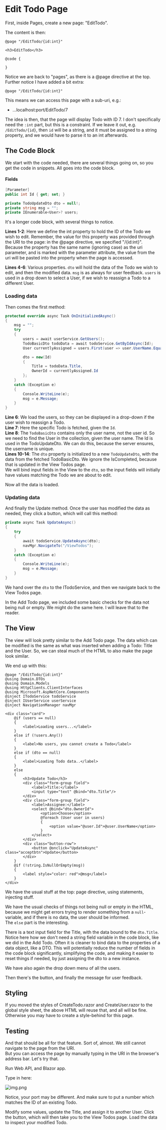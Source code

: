 # Edit Todo Page

First, inside Pages, create a new page: "EditTodo".

The content is then:

```razor
@page "/EditTodo/{id:int}"

<h3>EditTodo</h3>

@code {
    
}
```

Notice we are back to "pages", as there is a @page directive at the top. Further notice I have added a bit extra:

```razor
@page "/EditTodo/{id:int}"
```

This means we can access this page with a sub-uri, e.g.:
* ...localhost:port/EditTodo/7

The idea is then, that the page will display Todo with ID 7. 
I don't specifically need the `:int` part, but this is a constraint. 
If we leave it out, e.g. `/EditTodo/{id}`, then `id` will be a string, and it must be assigned to a string property, 
and we would have to parse it to an int afterwards.

## The Code Block
We start with the code needed, there are several things going on, so you get the code in snippets. All goes into the code block.

#### Fields
```csharp
[Parameter]
public int Id { get; set; }

private TodoUpdateDto dto = null!;
private string msg = "";
private IEnumerable<User>? users;
```

It's a longer code block, with several things to notice.

**Lines 1-2**: Here we define the int property to hold the ID of the Todo we wish to edit. Remember, the value for this property was provided through the URI to the page: in the @page directive, we specified "/{id:int}". Because the property has the same name (ignoring case) as the uri parameter, and is marked with the parameter attribute, the value from the uri will be pasted into the property when the page is accessed.

**Lines 4-6**: Various properties. `dto` will hold the data of the Todo we wish to edit, and then the modified data. `msg` is as always for user feedback. `users` is used in a drop down to select a User, if we wish to reassign a Todo to a different User.


### Loading data
Then comes the first method:

```csharp
protected override async Task OnInitializedAsync()
{
    msg = "";
    try
    {
        users = await userService.GetUsers();
        TodoBasicDto todoData = await todoService.GetByIdAsync(Id);
        User currentlyAssigned = users.First(user => user.UserName.Equals(todoData.OwnerName));

        dto = new(Id)
        {
            Title = todoData.Title,
            OwnerId = currentlyAssigned.Id
        };
    }
    catch (Exception e)
    {
        Console.WriteLine(e);
        msg = e.Message;
    }
}
```

**Line 6**: We load the users, so they can be displayed in a drop-down if the user wish to reassign a Todo.\
**Line 7**: Here the specific Todo is fetched, given the `Id`.\
**Line 8**: The `TodoBasicDto` contains only the user name, not the user id. So we need to find the User in the collection, given the user name. The Id is used in the TodoUpdateDto. We can do this, because the server ensures, the username is unique.\
**Lines 10-14**: The `dto` property is initialized to a new `TodoUpdateDto`, with the data from the fetched TodoBasicDto. We ignore the IsCompleted, because that is updated in the View Todos page.\
We will bind input fields in the View to the `dto`, so the input fields will initially have values matching the Todo we are about to edit.

Now all the data is loaded.

### Updating data
And finally the Update method. Once the user has modified the data as needed, they click a button, which will call this method:

```csharp
private async Task UpdateAsync()
{
    try
    {
        await todoService.UpdateAsync(dto);
        navMgr.NavigateTo("/ViewTodos");
    }
    catch (Exception e)
    {
        Console.WriteLine(e);
        msg = e.Message;
    }
}
```

We hand over the `dto` to the ITodoService, and then we navigate back to the View Todos page.

In the Add Todo page, we included some basic checks for the data not being null or empty. We might do the same here. I will leave that to the reader.

## The View
The view will look pretty similar to the Add Todo page. The data which can be modified is the same as what was inserted when adding a Todo: Title and the User. So, we can steal much of the HTML to also make the page look similar.

We end up with this:

```razor
@page "/EditTodo/{id:int}"
@using Domain.DTOs
@using Domain.Models
@using HttpClients.ClientInterfaces
@using Microsoft.AspNetCore.Components
@inject ITodoService todoService
@inject IUserService userService
@inject NavigationManager navMgr

<div class="card">
    @if (users == null)
    {
        <label>Loading users...</label>
    }
    else if (!users.Any())
    {
        <label>No users, you cannot create a Todo</label>
    }
    else if (dto == null)
    {
        <label>Loading Todo data..</label>
    }
    else
    {
        <h3>Update Todo</h3>
        <div class="form-group field">
            <label>Title:</label>
            <input type="text" @bind="dto.Title"/>
        </div>
        <div class="form-group field">
            <label>Assignee:</label>
            <select @bind="dto.OwnerId">
                <option>Choose</option>
                @foreach (User user in users)
                {
                    <option value="@user.Id">@user.UserName</option>
                }
            </select>
        </div>
        <div class="button-row">
            <button @onclick="UpdateAsync" class="acceptbtn">Update</button>
        </div>
    }
    @if (!string.IsNullOrEmpty(msg))
    {
        <label style="color: red">@msg</label>
    }
</div>
```

We have the usual stuff at the top: page directive, using statements, injecting stuff.

We have the usual checks of things not being null or empty in the HTML, because we might get errors trying to render something from a `null`-variable, and if there is no data, the user should be informed.\
The `else` part is the interesting.

There is a text input field for the Title, with the data bound to the `dto.Title`. Notice here how we don't need a string field variable in the code block, like we did in the Add Todo. Often it is cleaner to bind data to the properties of a data object, like a DTO. This will potentially reduce the number of fields in the code block significantly, simplifying the code, and making it easier to reset things if needed, by just assigning the dto to a new instance.

We have also again the drop down menu of all the users.

Then there's the button, and finally the message for user feedback.

## Styling
If you moved the styles of CreateTodo.razor and CreateUser.razor to the global style sheet, the above HTML will reuse that, and all will be fine. Otherwise you may have to create a style-behind for this page.

## Testing
And that should be all for that feature. Sort of, almost. We still cannot navigate to the page from the URI.\
But you can access the page by manually typing in the URI in the browser's address bar. Let's try that.

Run Web API, and Blazor app.

Type in here:

![img.png](Resources/ManualNavigation.png)

Notice, your port may be different. And make sure to put a number which matches the ID of an existing Todo.

Modify some values, update the Title, and assign it to another User. Click the button, which will then take you to the View Todos page. Load the data to inspect your modified Todo.